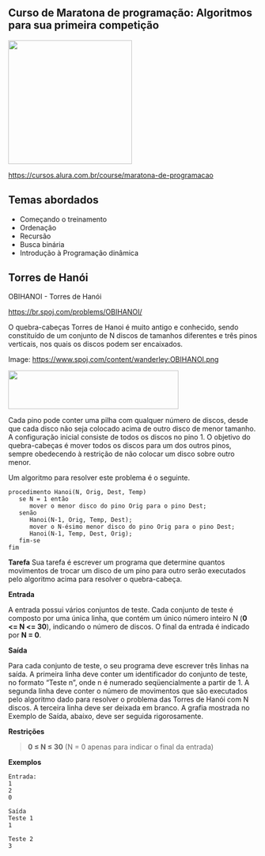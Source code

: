 Curso de Maratona de programação: Algoritmos para sua primeira competição
---------
<img src="https://www.alura.com.br/assets/api/cursos/maratona-de-programacao.svg" data-canonical-src="https://www.alura.com.br/assets/api/cursos/maratona-de-programacao.svg" width="250" height="250" />

https://cursos.alura.com.br/course/maratona-de-programacao

## Temas abordados
* Começando o treinamento
* Ordenação
* Recursão
* Busca binária
* Introdução à Programação dinâmica


## Torres de Hanói
OBIHANOI - Torres de Hanói

https://br.spoj.com/problems/OBIHANOI/

O quebra-cabeças Torres de Hanoi é muito antigo e conhecido, sendo constituído de um conjunto de N discos de tamanhos diferentes e três pinos verticais, nos quais os discos podem ser encaixados.


Image: https://www.spoj.com/content/wanderley:OBIHANOI.png

<img src="https://www.spoj.com/content/wanderley:OBIHANOI.png" data-canonical-src="https://www.spoj.com/content/wanderley:OBIHANOI.png" width="344" height="78" />


Cada pino pode conter uma pilha com qualquer número de discos, desde que cada disco não seja colocado acima de outro disco de menor tamanho. A configuração inicial consiste de todos os discos no pino 1. O objetivo do quebra-cabeças é mover todos os discos para um dos outros pinos, sempre obedecendo à restrição de não colocar um disco sobre outro menor.

Um algoritmo para resolver este problema é o seguinte.

```
procedimento Hanoi(N, Orig, Dest, Temp)
   se N = 1 então
      mover o menor disco do pino Orig para o pino Dest;
   senão
      Hanoi(N-1, Orig, Temp, Dest);
      mover o N-ésimo menor disco do pino Orig para o pino Dest;
      Hanoi(N-1, Temp, Dest, Orig);
   fim-se
fim
```

**Tarefa**
Sua tarefa é escrever um programa que determine quantos movimentos de trocar um disco de um pino para outro serão executados pelo algoritmo acima para resolver o quebra-cabeça.


**Entrada**

A entrada possui vários conjuntos de teste. Cada conjunto de teste é composto por uma única linha, que contém um único número inteiro N (**0 <= N <= 30**), indicando o número de discos. O final da entrada é indicado por **N = 0**.


**Saída**

Para cada conjunto de teste, o seu programa deve escrever três linhas na saída. A primeira linha deve conter um identificador do conjunto de teste, no formato “Teste n”, onde n é numerado seqüencialmente a partir de 1. A segunda linha deve conter o número de movimentos que são executados pelo algoritmo dado para resolver o problema das Torres de Hanói com N discos. A terceira linha deve ser deixada em branco. A grafia mostrada no Exemplo de Saída, abaixo, deve ser seguida rigorosamente.


**Restrições**

> **0 ≤ N ≤ 30** (N = 0 apenas para indicar o final da entrada)


**Exemplos**

```
Entrada:
1
2
0

Saída
Teste 1
1

Teste 2
3
````
